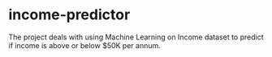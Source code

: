 # income-predictor
The project deals with using Machine Learning on Income dataset to predict if income is above or below $50K per annum.
